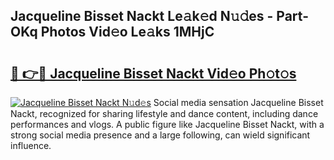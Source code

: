 ## Jacqueline Bisset Nackt Le𝚊k𝚎d N𝚞𝚍es - Part-OKq Photos Vid𝚎o Le𝚊ks 1MHjC

# <h2><a href="http://fb6hrb.evod.top/?m=Jacqueline+Bisset+Nackt">🔗 👉🔴 Jacqueline Bisset Nackt Vid𝚎o Ph𝚘t𝚘s</a></h2>

[![Jacqueline Bisset Nackt N𝚞d𝚎s](https://i.imgur.com/8V9OHl7.gif)](http://fb6hrb.evod.top/?m=Jacqueline+Bisset+Nackt)
Social media sensation Jacqueline Bisset Nackt, recognized for sharing lifestyle and dance content, including dance performances and vlogs. A public figure like Jacqueline Bisset Nackt, with a strong social media presence and a large following, can wield significant influence. 
